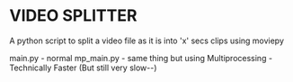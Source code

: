 # VIDEO SPLITTER

A python script to split a video file as it is into 'x' secs clips using moviepy

main.py - normal
mp_main.py - same thing but using Multiprocessing - Technically Faster (But still very slow--)